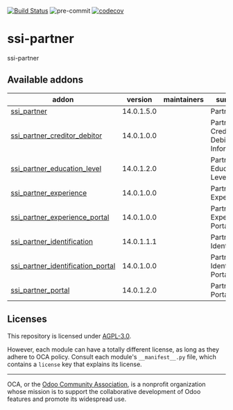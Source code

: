 [![Build Status](https://travis-ci.com/open-synergy/ssi-partner.svg?branch=14.0)](https://travis-ci.com/open-synergy/ssi-partner)
![pre-commit](https://github.com/open-synergy/ssi-partner/actions/workflows/pre-commit.yml/badge.svg)
[![codecov](https://codecov.io/gh/open-synergy/ssi-partner/branch/14.0/graph/badge.svg)](https://codecov.io/gh/open-synergy/ssi-partner)

<!-- /!\ do not modify above this line -->

# ssi-partner

ssi-partner

<!-- /!\ do not modify below this line -->

<!-- prettier-ignore-start -->

[//]: # (addons)

Available addons
----------------
addon | version | maintainers | summary
--- | --- | --- | ---
[ssi_partner](ssi_partner/) | 14.0.1.5.0 |  | Partner App
[ssi_partner_creditor_debitor](ssi_partner_creditor_debitor/) | 14.0.1.0.0 |  | Partner Creditor and Debitor Information
[ssi_partner_education_level](ssi_partner_education_level/) | 14.0.1.2.0 |  | Partner Education Level
[ssi_partner_experience](ssi_partner_experience/) | 14.0.1.0.0 |  | Partner Experience
[ssi_partner_experience_portal](ssi_partner_experience_portal/) | 14.0.1.0.0 |  | Partner Experience Portal
[ssi_partner_identification](ssi_partner_identification/) | 14.0.1.1.1 |  | Partner Identification
[ssi_partner_identification_portal](ssi_partner_identification_portal/) | 14.0.1.0.0 |  | Partner Identification Portal
[ssi_partner_portal](ssi_partner_portal/) | 14.0.1.2.0 |  | Partner Portal

[//]: # (end addons)

<!-- prettier-ignore-end -->

## Licenses

This repository is licensed under [AGPL-3.0](LICENSE).

However, each module can have a totally different license, as long as they adhere to OCA
policy. Consult each module's `__manifest__.py` file, which contains a `license` key
that explains its license.

----

OCA, or the [Odoo Community Association](http://odoo-community.org/), is a nonprofit
organization whose mission is to support the collaborative development of Odoo features
and promote its widespread use.
